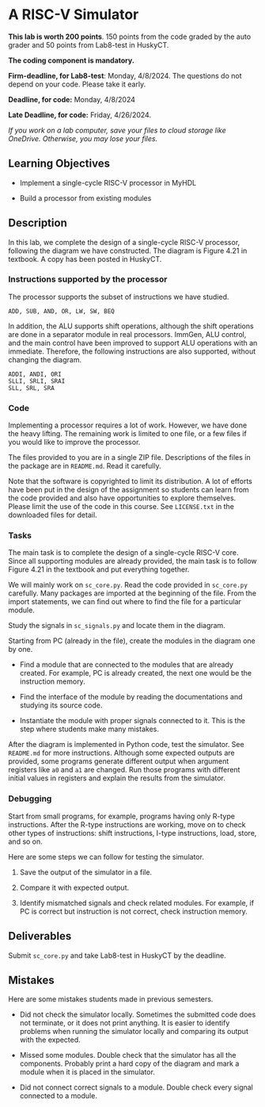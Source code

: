 # A RISC-V Simulator

**This lab is worth 200 points**. 150 points from the code graded by the auto
grader and 50 points from Lab8-test in HuskyCT.

**The coding component is mandatory.**

**Firm-deadline, for Lab8-test**: Monday, 4/8/2024. The questions do not depend
on your code. Please take it early. 

**Deadline, for code:** Monday, 4/8/2024

**Late Deadline, for code:** Friday, 4/26/2024. 

*If you work on a lab computer, save your files to cloud storage like OneDrive.
Otherwise, you may lose your files.*

## Learning Objectives

* Implement a single-cycle RISC-V processor in MyHDL 

* Build a processor from existing modules

## Description

In this lab, we complete the design of a single-cycle RISC-V processor,
following the diagram we have constructed. The diagram is Figure 4.21 in
textbook. A copy has been posted in HuskyCT.

### Instructions supported by the processor

The processor supports the subset of instructions we have studied.

```
ADD, SUB, AND, OR, LW, SW, BEQ
```

In addition, the ALU supports shift operations, although the shift operations
are done in a separator module in real processors. ImmGen, ALU control, and the
main control have been improved to support ALU operations with an immediate. 
Therefore, the following instructions are also supported, without changing the
diagram. 

```
ADDI, ANDI, ORI
SLLI, SRLI, SRAI
SLL, SRL, SRA
```

### Code

Implementing a processor requires a lot of work. However, we have done the
heavy lifting. The remaining work is limited to one file, or a few files if you
would like to improve the processor.

The files provided to you are in a single ZIP file. Descriptions of the files
in the package are in `README.md`. Read it carefully.

Note that the software is copyrighted to limit its distribution.  A lot of
efforts have been put in the design of the assignment so students can learn
from the code provided and also have opportunities to explore themselves.
Please limit the use of the code in this course. See `LICENSE.txt` in the
downloaded files for detail. 

### Tasks 

The main task is to complete the design of a single-cycle RISC-V core.  Since
all supporting modules are already provided, the main task is to follow Figure
4.21 in the textbook and put everything together. 

We will mainly work on `sc_core.py`. Read the code provided in `sc_core.py`
carefully.  Many packages are imported at the beginning of the file. From the
import statements, we can find out where to find the file for a particular
module. 

Study the signals in `sc_signals.py` and locate them in the diagram.

Starting from PC (already in the file), create the modules in the diagram one 
by one.  

* Find a module that are connected to the modules that are already created. For
  example, PC is already created, the next one would be the instruction memory.

* Find the interface of the module by reading the documentations and studying its
  source code.

* Instantiate the module with proper signals connected to it. This is the step
  where students make many mistakes. 

After the diagram is implemented in Python code, test the simulator. See
`README.md` for more instructions. Although some expected outputs are provided,
some programs generate different output when argument registers like `a0` and
`a1` are changed.  Run those programs with different initial values in
registers and explain the results from the simulator.

### Debugging

Start from small programs, for example, programs having only R-type
instructions. After the R-type instructions are working, move on to check other
types of instructions: shift instructions, I-type instructions, load, store, and
so on. 

Here are some steps we can follow for testing the simulator.

1.  Save the output of the simulator in a file.

2.  Compare it with expected output.

3.  Identify mismatched signals and check related modules. For example, if
    PC is correct but instruction is not correct, check instruction memory. 

## Deliverables

Submit `sc_core.py` and take Lab8-test in HuskyCT by the deadline. 

## Mistakes

Here are some mistakes students made in previous semesters. 

*   Did not check the simulator locally. Sometimes the submitted code does not
    terminate, or it does not print anything. It is easier to identify problems
    when running the simulator locally and comparing its output with the
    expected.

*   Missed some modules. Double check that the simulator has all the
    components. Probably print a hard copy of the diagram and mark a module 
    when it is placed in the simulator.

*   Did not connect correct signals to a module. Double check every signal connected
    to a module.
